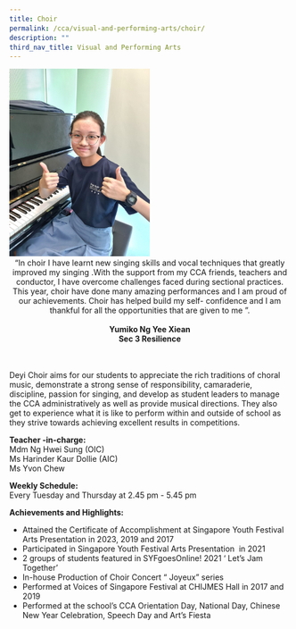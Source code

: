 ```yaml
---
title: Choir
permalink: /cca/visual-and-performing-arts/choir/
description: ""
third_nav_title: Visual and Performing Arts
---
```

<img style="width:50%" src="/images/20220811_150650.jpg"> 

<center> “In choir I have learnt new singing skills and vocal techniques that greatly improved my
singing .With the support from my CCA friends, teachers and conductor, I have overcome
challenges faced during sectional practices. This year, choir have done many amazing
performances and I am proud of our achievements. Choir has helped build my self-
confidence and I am thankful for all the opportunities that are given to me ”.<br> <br>
<strong> Yumiko Ng Yee Xiean <br>
Sec 3 Resilience
<br><br><br></strong> </center>

Deyi Choir aims for our students to appreciate the rich traditions of choral music, demonstrate a strong sense of responsibility, camaraderie, discipline, passion for singing, and develop as student leaders to manage the CCA administratively as well as provide musical directions. They also get to experience what it is like to perform within and outside of school as they strive towards achieving excellent results in competitions.
  
**Teacher -in-charge:** <br>
Mdm Ng Hwei Sung (OIC) <br>
Ms Harinder Kaur Dollie (AIC) <br>
Ms Yvon Chew <br>

**Weekly Schedule:** <br>
Every Tuesday and Thursday at 2.45 pm - 5.45 pm  
  
**Achievements and Highlights:**  
* Attained the Certificate of Accomplishment at Singapore Youth Festival Arts
Presentation in 2023, 2019 and 2017
* Participated in Singapore Youth Festival Arts Presentation&nbsp; in 2021
* 2 groups of students featured in SYFgoesOnline! 2021 ‘ Let’s Jam Together’
* In-house Production of Choir Concert “ Joyeux” series
* Performed at Voices of Singapore Festival at CHIJMES Hall in 2017 and 2019
* Performed at the school’s CCA Orientation Day, National Day, Chinese New Year Celebration, Speech Day and Art’s Fiesta